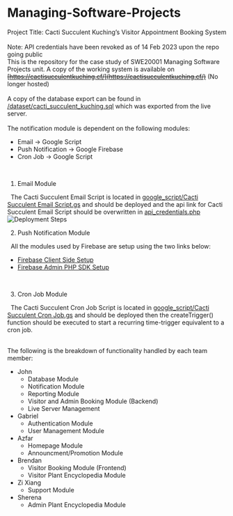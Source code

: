 # Managing-Software-Projects
Project Title: Cacti Succulent Kuching’s Visitor Appointment Booking System
<br/><br/>
Note: API credentials have been revoked as of 14 Feb 2023 upon the repo going public
<br/>
This is the repository for the case study of SWE20001 Managing Software Projects unit. A copy of the working system is available on ~~[https://cactisucculentkuching.cf/](https://cactisucculentkuching.cf/)~~ (No longer hosted)
<br/><br/>
A copy of the database export can be found in [/dataset/cacti_succulent_kuching.sql](/dataset/cacti_succulent_kuching.sql) which was exported from the live server.
<br/><br/>
The notification module is dependent on the following modules:
- Email -> Google Script
- Push Notification -> Google Firebase
- Cron Job -> Google Script
<br/>


1. Email Module

&nbsp; The Cacti Succulent Email Script is located in [google_script/Cacti Succulent Email Script.gs](/google_script/Cacti%20Succulent%20Email%20Script.gs) and should be deployed and the api link for Cacti Succulent Email Script should be overwritten in [api_credentials.php](api_credentials.php)
![Deployment Steps](https://media.discordapp.net/attachments/728159841494761483/1044454738592268338/image.png)
<br/>

2. Push Notification Module

&nbsp; All the modules used by Firebase are setup using the two links below:
- [Firebase Client Side Setup](https://firebase.google.com/docs/cloud-messaging/js/client)
- [Firebase Admin PHP SDK Setup](https://firebase-php.readthedocs.io/en/stable/)
<br/>

3. Cron Job Module

&nbsp; The Cacti Succulent Cron Job Script is located in [google_script/Cacti Succulent Cron Job.gs](/google_script/Cacti%20Succulent%20Cron%20Job.gs) and should be deployed then the createTrigger() function should be executed to start a recurring time-trigger equivalent to a cron job.
<br/><br/>

The following is the breakdown of functionality handled by each team member:
- John
    - Database Module
    - Notification Module
    - Reporting Module 
    - Visitor and Admin Booking Module (Backend)
    - Live Server Management
- Gabriel
    - Authentication Module
    - User Management Module
- Azfar
    - Homepage Module
    - Announcment/Promotion Module
- Brendan
    - Visitor Booking Module (Frontend)
    - Visitor Plant Encyclopedia Module
- Zi Xiang
    - Support Module
- Sherena
    - Admin Plant Encyclopedia Module
